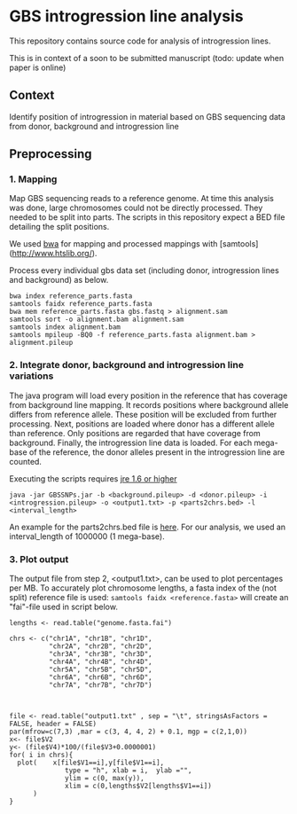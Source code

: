 # GBS introgression line analysis

This repository contains source code for analysis of introgression lines. 

This is in context of a soon to be submitted manuscript (todo: update when paper is online)


## Context

Identify position of introgression in material based on GBS sequencing data from donor, background and introgression line

## Preprocessing

### 1. Mapping

Map GBS sequencing reads to a reference genome. At time this analysis was done, large chromosomes could not be directly processed. They needed to be split into parts. The scripts in this repository expect a BED file detailing the split positions.

We used [bwa](http://bio-bwa.sourceforge.net/) for mapping and processed mappings with [samtools] (http://www.htslib.org/).

Process every individual gbs data set (including donor, introgression lines and background) as below.

```
bwa index reference_parts.fasta
samtools faidx reference_parts.fasta
bwa mem reference_parts.fasta gbs.fastq > alignment.sam
samtools sort -o alignment.bam alignment.sam
samtools index alignment.bam
samtools mpileup -BQ0 -f reference_parts.fasta alignment.bam > alignment.pileup

```

### 2. Integrate donor, background and introgression line variations

The java program will load every position in the reference that has coverage from background line mapping. It records positions where background allele differs from reference allele. These position will be excluded from further processing. Next, positions are loaded where donor has a different allele than reference. Only positions are regarded that have coverage from background. Finally, the introgression line data is loaded. For each mega-base of the reference, the donor alleles present in the introgression line are counted.

Executing the scripts requires [jre 1.6 or higher](https://www.oracle.com/uk/java/technologies/javase-java-archive-javase6-downloads.html)


```
java -jar GBSSNPs.jar -b <background.pileup> -d <donor.pileup> -i <introgression.pileup> -o <output1.txt> -p <parts2chrs.bed> -l <interval_length>
```

An example for the parts2chrs.bed file is [here](https://github.com/steuernb/GBS_introgression_line_analysis/blob/main/161010_Chinese_Spring_v1.0_pseudomolecules_parts_to_chr.bed). For our analysis, we used an interval_length of 1000000 (1 mega-base). 


### 3. Plot output

The output file from step 2, <output1.txt>, can be used to plot percentages per MB. To accurately plot chromosome lengths, a fasta index of the (not split) reference file is used: `samtools faidx <reference.fasta>` will create an "fai"-file used in script below. 

```{R}
lengths <- read.table("genome.fasta.fai")

chrs <- c("chr1A", "chr1B", "chr1D",
          "chr2A", "chr2B", "chr2D",
          "chr3A", "chr3B", "chr3D",
          "chr4A", "chr4B", "chr4D",
          "chr5A", "chr5B", "chr5D",
          "chr6A", "chr6B", "chr6D",
          "chr7A", "chr7B", "chr7D")



file <- read.table("output1.txt" , sep = "\t", stringsAsFactors = FALSE, header = FALSE)
par(mfrow=c(7,3) ,mar = c(3, 4, 4, 2) + 0.1, mgp = c(2,1,0))
x<- file$V2
y<- (file$V4)*100/(file$V3+0.0000001)
for( i in chrs){
  plot(    x[file$V1==i],y[file$V1==i],
              type = "h", xlab = i,  ylab ="", 
              ylim = c(0, max(y)), 
              xlim = c(0,lengths$V2[lengths$V1==i])
      )
}

```


